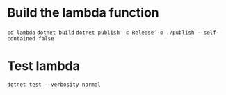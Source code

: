 # Build the lambda function

`cd lambda`
`dotnet build`
`dotnet publish -c Release -o ./publish --self-contained false`

# Test lambda 
`dotnet test --verbosity normal`